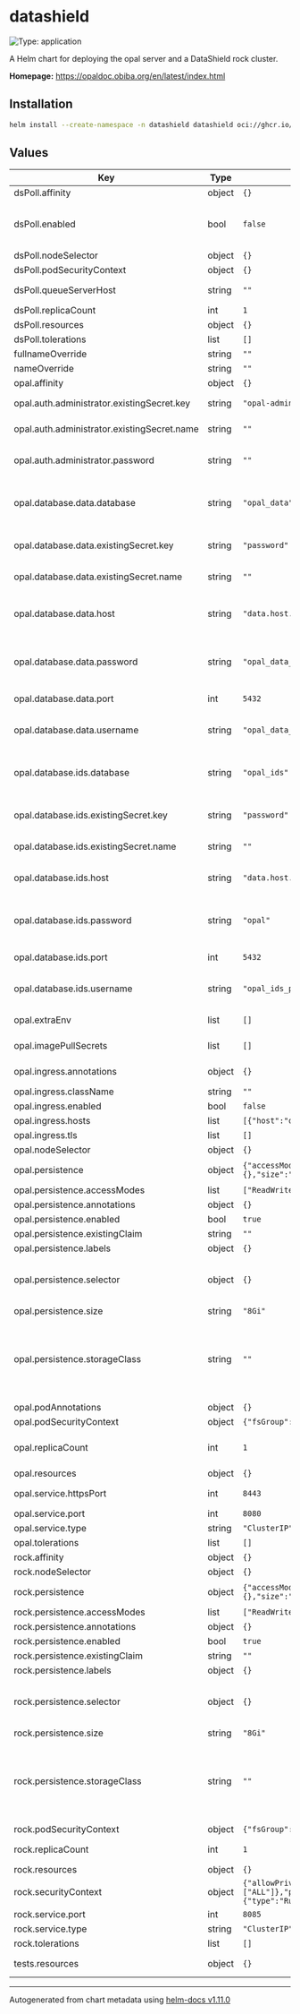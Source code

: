 # datashield

![Type: application](https://img.shields.io/badge/Type-application-informational?style=flat-square)

A Helm chart for deploying the opal server and a DataShield rock cluster.

**Homepage:** <https://opaldoc.obiba.org/en/latest/index.html>

## Installation

```sh
helm install --create-namespace -n datashield datashield oci://ghcr.io/miracum/charts/datashield
```

## Values

| Key                                         | Type   | Default                                                                                                                                                                                                                 | Description                                                                                                                                                                                                                                                           |
| ------------------------------------------- | ------ | ----------------------------------------------------------------------------------------------------------------------------------------------------------------------------------------------------------------------- | --------------------------------------------------------------------------------------------------------------------------------------------------------------------------------------------------------------------------------------------------------------------- |
| dsPoll.affinity                             | object | `{}`                                                                                                                                                                                                                    | pod affinity                                                                                                                                                                                                                                                          |
| dsPoll.enabled                              | bool   | `false`                                                                                                                                                                                                                 | enable the QP poll component. See <https://github.com/medizininformatik-initiative/distributed-analysis_datashield-qp>                                                                                                                                                |
| dsPoll.nodeSelector                         | object | `{}`                                                                                                                                                                                                                    | pod node selector                                                                                                                                                                                                                                                     |
| dsPoll.podSecurityContext                   | object | `{}`                                                                                                                                                                                                                    | pod security context                                                                                                                                                                                                                                                  |
| dsPoll.queueServerHost                      | string | `""`                                                                                                                                                                                                                    | the host of the queue server component                                                                                                                                                                                                                                |
| dsPoll.replicaCount                         | int    | `1`                                                                                                                                                                                                                     | number of replicas                                                                                                                                                                                                                                                    |
| dsPoll.resources                            | object | `{}`                                                                                                                                                                                                                    | resource requests and limits                                                                                                                                                                                                                                          |
| dsPoll.tolerations                          | list   | `[]`                                                                                                                                                                                                                    | pod tolerations                                                                                                                                                                                                                                                       |
| fullnameOverride                            | string | `""`                                                                                                                                                                                                                    | override the full release name                                                                                                                                                                                                                                        |
| nameOverride                                | string | `""`                                                                                                                                                                                                                    | override the release name                                                                                                                                                                                                                                             |
| opal.affinity                               | object | `{}`                                                                                                                                                                                                                    | pod affinity                                                                                                                                                                                                                                                          |
| opal.auth.administrator.existingSecret.key  | string | `"opal-administrator-password"`                                                                                                                                                                                         | key inside that existing secret that contains the administrator password                                                                                                                                                                                              |
| opal.auth.administrator.existingSecret.name | string | `""`                                                                                                                                                                                                                    | name of an existing secret that contains the administrator password.                                                                                                                                                                                                  |
| opal.auth.administrator.password            | string | `""`                                                                                                                                                                                                                    | the password for the administrator user. If unset and no existing secret is specified, a random one is generated.                                                                                                                                                     |
| opal.database.data.database                 | string | `"opal_data"`                                                                                                                                                                                                           | name of the database inside. If postgresql.enabled=true, then postgresql.postgresqlDatabase is used                                                                                                                                                                   |
| opal.database.data.existingSecret.key       | string | `"password"`                                                                                                                                                                                                            | name of the key in `database.data.existingSecret.name` to use as the password to the DB.                                                                                                                                                                              |
| opal.database.data.existingSecret.name      | string | `""`                                                                                                                                                                                                                    | name of an existing secret containing the password to the DB.                                                                                                                                                                                                         |
| opal.database.data.host                     | string | `"data.host.example.com"`                                                                                                                                                                                               | database hostname of an external database used to store data. Only used if `postgresql.enabled` is set to `false`.                                                                                                                                                    |
| opal.database.data.password                 | string | `"opal_data_password"`                                                                                                                                                                                                  | the database password. Only used if postgresql.enabled=false, otherwise the secret created by the postgresql chart is used                                                                                                                                            |
| opal.database.data.port                     | int    | `5432`                                                                                                                                                                                                                  | port used to connect to the postgres DB                                                                                                                                                                                                                               |
| opal.database.data.username                 | string | `"opal_data_admin"`                                                                                                                                                                                                     | username used to connect to the DB. Note that this name is currently used even if postgresql.enabled=true                                                                                                                                                             |
| opal.database.ids.database                  | string | `"opal_ids"`                                                                                                                                                                                                            | name of the database inside. If postgresql.enabled=true, then postgresql.postgresqlDatabase is used                                                                                                                                                                   |
| opal.database.ids.existingSecret.key        | string | `"password"`                                                                                                                                                                                                            | name of the key in `database.data.existingSecret.name` to use as the password to the DB.                                                                                                                                                                              |
| opal.database.ids.existingSecret.name       | string | `""`                                                                                                                                                                                                                    | name of an existing secret containing the password to the DB.                                                                                                                                                                                                         |
| opal.database.ids.host                      | string | `"data.host.example.com"`                                                                                                                                                                                               | database hostname of an external database used to store ids. Only used if `postgresql.enabled` is set to `false`.                                                                                                                                                     |
| opal.database.ids.password                  | string | `"opal"`                                                                                                                                                                                                                | the database password. Only used if postgresql.enabled=false, otherwise the secret created by the postgresql chart is used                                                                                                                                            |
| opal.database.ids.port                      | int    | `5432`                                                                                                                                                                                                                  | port used to connect to the postgres DB                                                                                                                                                                                                                               |
| opal.database.ids.username                  | string | `"opal_ids_password"`                                                                                                                                                                                                   | username used to connect to the DB. Note that this name is currently used even if postgresql.enabled=true                                                                                                                                                             |
| opal.extraEnv                               | list   | `[]`                                                                                                                                                                                                                    | extra environment variables to set on the opal api container                                                                                                                                                                                                          |
| opal.imagePullSecrets                       | list   | `[]`                                                                                                                                                                                                                    | image pull secrets used by the opal container                                                                                                                                                                                                                         |
| opal.ingress.annotations                    | object | `{}`                                                                                                                                                                                                                    | extra annotations to apply to the Ingress resource                                                                                                                                                                                                                    |
| opal.ingress.className                      | string | `""`                                                                                                                                                                                                                    | ingressClassName to use                                                                                                                                                                                                                                               |
| opal.ingress.enabled                        | bool   | `false`                                                                                                                                                                                                                 | create an Ingress for the application                                                                                                                                                                                                                                 |
| opal.ingress.hosts                          | list   | `[{"host":"opal.127.0.0.1.nip.io","paths":[{"path":"/","pathType":"ImplementationSpecific","portName":"http"}]}]`                                                                                                       | list of ingress hosts                                                                                                                                                                                                                                                 |
| opal.ingress.tls                            | list   | `[]`                                                                                                                                                                                                                    | TLS configuration                                                                                                                                                                                                                                                     |
| opal.nodeSelector                           | object | `{}`                                                                                                                                                                                                                    | pod node selector                                                                                                                                                                                                                                                     |
| opal.persistence                            | object | `{"accessModes":["ReadWriteOnce"],"annotations":{},"enabled":true,"existingClaim":"","labels":{},"selector":{},"size":"8Gi","storageClass":""}`                                                                         | configuration for the server persistence                                                                                                                                                                                                                              |
| opal.persistence.accessModes                | list   | `["ReadWriteOnce"]`                                                                                                                                                                                                     | PVC Access Mode for data volume                                                                                                                                                                                                                                       |
| opal.persistence.annotations                | object | `{}`                                                                                                                                                                                                                    | annotations for the PVC                                                                                                                                                                                                                                               |
| opal.persistence.enabled                    | bool   | `true`                                                                                                                                                                                                                  | enable data persistence using PVC                                                                                                                                                                                                                                     |
| opal.persistence.existingClaim              | string | `""`                                                                                                                                                                                                                    | name of an existing PVC to use                                                                                                                                                                                                                                        |
| opal.persistence.labels                     | object | `{}`                                                                                                                                                                                                                    | labels for the PVC                                                                                                                                                                                                                                                    |
| opal.persistence.selector                   | object | `{}`                                                                                                                                                                                                                    | selector to match an existing Persistent Volume (this value is evaluated as a template) selector: matchLabels: app: my-app                                                                                                                                            |
| opal.persistence.size                       | string | `"8Gi"`                                                                                                                                                                                                                 | PVC Storage Request for volume                                                                                                                                                                                                                                        |
| opal.persistence.storageClass               | string | `""`                                                                                                                                                                                                                    | PVC Storage Class for data volume If defined, storageClassName: <storageClass> If set to "-", storageClassName: "", which disables dynamic provisioning If undefined (the default) or set to null, no storageClassName spec is set, choosing the default provisioner. |
| opal.podAnnotations                         | object | `{}`                                                                                                                                                                                                                    | annotations to set on the opal pod                                                                                                                                                                                                                                    |
| opal.podSecurityContext                     | object | `{"fsGroup":101}`                                                                                                                                                                                                       | the pod security context                                                                                                                                                                                                                                              |
| opal.replicaCount                           | int    | `1`                                                                                                                                                                                                                     | number of replicas. Should be kept as 1 unless ReadWriteMany persistence is used                                                                                                                                                                                      |
| opal.resources                              | object | `{}`                                                                                                                                                                                                                    | resource limits and requests                                                                                                                                                                                                                                          |
| opal.service.httpsPort                      | int    | `8443`                                                                                                                                                                                                                  | the port for the TLS-secured interface                                                                                                                                                                                                                                |
| opal.service.port                           | int    | `8080`                                                                                                                                                                                                                  | the port for the main web interface                                                                                                                                                                                                                                   |
| opal.service.type                           | string | `"ClusterIP"`                                                                                                                                                                                                           | the type of service                                                                                                                                                                                                                                                   |
| opal.tolerations                            | list   | `[]`                                                                                                                                                                                                                    | pod tolerations                                                                                                                                                                                                                                                       |
| rock.affinity                               | object | `{}`                                                                                                                                                                                                                    | pod affinity                                                                                                                                                                                                                                                          |
| rock.nodeSelector                           | object | `{}`                                                                                                                                                                                                                    | pod node selector                                                                                                                                                                                                                                                     |
| rock.persistence                            | object | `{"accessModes":["ReadWriteOnce"],"annotations":{},"enabled":true,"existingClaim":"","labels":{},"selector":{},"size":"8Gi","storageClass":""}`                                                                         | configuration for the server persistence                                                                                                                                                                                                                              |
| rock.persistence.accessModes                | list   | `["ReadWriteOnce"]`                                                                                                                                                                                                     | PVC Access Mode for data volume                                                                                                                                                                                                                                       |
| rock.persistence.annotations                | object | `{}`                                                                                                                                                                                                                    | annotations for the PVC                                                                                                                                                                                                                                               |
| rock.persistence.enabled                    | bool   | `true`                                                                                                                                                                                                                  | enable data persistence using PVC                                                                                                                                                                                                                                     |
| rock.persistence.existingClaim              | string | `""`                                                                                                                                                                                                                    | name of an existing PVC to use                                                                                                                                                                                                                                        |
| rock.persistence.labels                     | object | `{}`                                                                                                                                                                                                                    | labels for the PVC                                                                                                                                                                                                                                                    |
| rock.persistence.selector                   | object | `{}`                                                                                                                                                                                                                    | selector to match an existing Persistent Volume (this value is evaluated as a template) selector: matchLabels: app: my-app                                                                                                                                            |
| rock.persistence.size                       | string | `"8Gi"`                                                                                                                                                                                                                 | PVC Storage Request for volume                                                                                                                                                                                                                                        |
| rock.persistence.storageClass               | string | `""`                                                                                                                                                                                                                    | PVC Storage Class for data volume If defined, storageClassName: <storageClass> If set to "-", storageClassName: "", which disables dynamic provisioning If undefined (the default) or set to null, no storageClassName spec is set, choosing the default provisioner. |
| rock.podSecurityContext                     | object | `{"fsGroup":105}`                                                                                                                                                                                                       | pod security context                                                                                                                                                                                                                                                  |
| rock.replicaCount                           | int    | `1`                                                                                                                                                                                                                     | number of rock instances in the cluster                                                                                                                                                                                                                               |
| rock.resources                              | object | `{}`                                                                                                                                                                                                                    | resource limits and requests                                                                                                                                                                                                                                          |
| rock.securityContext                        | object | `{"allowPrivilegeEscalation":false,"capabilities":{"drop":["ALL"]},"privileged":false,"readOnlyRootFilesystem":true,"runAsGroup":65534,"runAsNonRoot":true,"runAsUser":105,"seccompProfile":{"type":"RuntimeDefault"}}` | container security context                                                                                                                                                                                                                                            |
| rock.service.port                           | int    | `8085`                                                                                                                                                                                                                  | the port for the REST API                                                                                                                                                                                                                                             |
| rock.service.type                           | string | `"ClusterIP"`                                                                                                                                                                                                           | the type of service                                                                                                                                                                                                                                                   |
| rock.tolerations                            | list   | `[]`                                                                                                                                                                                                                    | pod tolerations                                                                                                                                                                                                                                                       |
| tests.resources                             | object | `{}`                                                                                                                                                                                                                    | configure the test pods resource requests and limits                                                                                                                                                                                                                  |

---

Autogenerated from chart metadata using [helm-docs v1.11.0](https://github.com/norwoodj/helm-docs/releases/v1.11.0)
